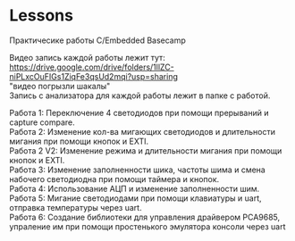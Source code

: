 # Lessons
Практичесике работы C/Embedded Basecamp

Видео запись каждой работы лежит тут: https://drive.google.com/drive/folders/1llZC-niPLxcOuFIGs1ZiqFe3qsUd2mqi?usp=sharing <br />
"видео погрызли шакалы" <br />
Запись с анализатора для каждой работы лежит в папке с работой.

Работа 1: Переключение 4 светодиодов при помощи прерываний и capture compare. <br />
Работа 2: Изменение кол-ва мигающих светодиодов и длительности мигания при помощи кнопок и EXTI. <br />
Работа 2 V2: Изменение режима и длительности мигания при помощи кнопок и EXTI. <br />
Работа 3: Изменение заполненности шика, частоты шима и смена набочего светодиодна при помощи таймера и кнопок. <br />
Работа 4: Использование АЦП и изменение заполненности шим. <br />
Работа 5: Мигание светодиодами при помощи клавиатуры и uart, отправка температуры через uart. <br />
Работа 6: Создание библиотеки для управления драйвером PCA9685, упраление им при помощи простенького эмулятора консоли через uart<br />
